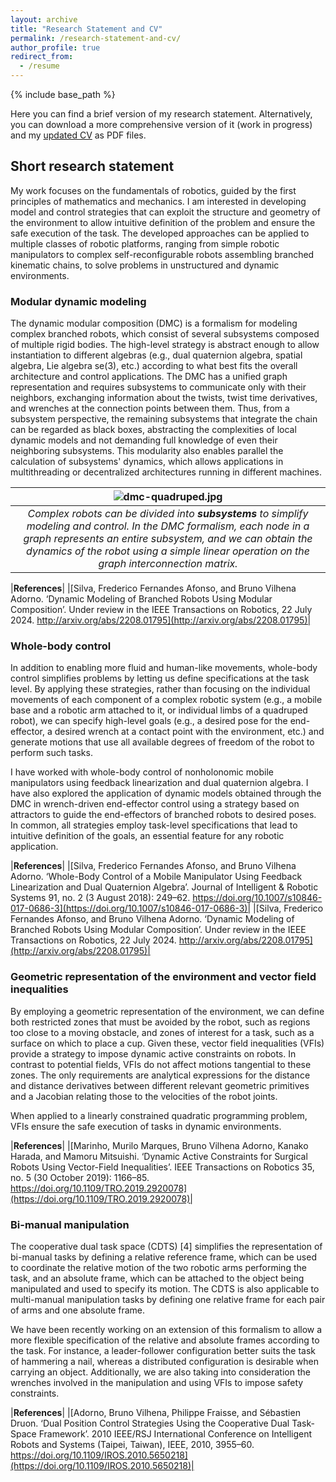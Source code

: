 ```yaml
---
layout: archive
title: "Research Statement and CV"
permalink: /research-statement-and-cv/
author_profile: true
redirect_from:
  - /resume
---
```


{% include base_path %}

Here you can find a brief version of my research statement. Alternatively, you can download a more comprehensive version of it (work in progress) and my [updated CV](https://ffasilva.github.io/files/frederico_silva_cv.pdf) as PDF files.

## Short research statement

My work focuses on the fundamentals of robotics, guided by the first principles of mathematics and mechanics. I am interested in developing model and control strategies that can exploit the structure and geometry of the environment to allow intuitive definition of the problem and ensure the safe execution of the task. The developed approaches can be applied to multiple classes of robotic platforms, ranging from simple robotic manipulators to complex self-reconfigurable robots assembling branched kinematic chains, to solve problems in unstructured and dynamic environments.

### Modular dynamic modeling

The dynamic modular composition (DMC) is a formalism for modeling complex branched robots, which consist of several subsystems composed of multiple rigid bodies. The high-level strategy is abstract enough to allow instantiation to different algebras (e.g., dual quaternion algebra, spatial algebra, Lie algebra se(3), etc.) according to what best fits the overall architecture and control applications. The DMC has a unified graph representation and requires subsystems to communicate only with their neighbors, exchanging information about the twists, twist time derivatives, and wrenches at the connection points between them. Thus, from a subsystem perspective, the remaining subsystems that integrate the chain can be regarded as black boxes, abstracting the complexities of local dynamic models and not demanding full knowledge of even their neighboring subsystems. This modularity also enables parallel the calculation of subsystems' dynamics, which allows applications in multithreading or decentralized architectures running in different machines.

| ![dmc-quadruped.jpg](https://ffasilva.github.io/images/dmc_quadruped.png) | 
|:--:| 
| *Complex robots can be divided into **subsystems** to simplify modeling and control. In the DMC formalism, each node in a graph represents an entire subsystem, and we can obtain the dynamics of the robot using a simple linear operation on the graph interconnection matrix.* |

|**References**|
|[Silva, Frederico Fernandes Afonso, and Bruno Vilhena Adorno. ‘Dynamic Modeling of Branched Robots Using Modular Composition’. Under review in the IEEE Transactions on Robotics, 22 July 2024. http://arxiv.org/abs/2208.01795](http://arxiv.org/abs/2208.01795)|

### Whole-body control

In addition to enabling more fluid and human-like movements, whole-body control simplifies problems by letting us define specifications at the task level. By applying these strategies, rather than focusing on the individual movements of each component of a complex robotic system (e.g., a mobile base and a robotic arm attached to it, or individual limbs of a quadruped robot), we can specify high-level goals (e.g., a desired pose for the end-effector, a desired wrench at a contact point with the environment, etc.) and generate motions that use all available degrees of freedom of the robot to perform such tasks.

I have worked with whole-body control of nonholonomic mobile manipulators using feedback linearization and dual quaternion algebra. I have also explored the application of dynamic models obtained through the DMC in wrench-driven end-effector control using a strategy based on attractors to guide the end-effectors of branched robots to desired poses. In common, all strategies employ task-level specifications that lead to intuitive definition of the goals, an essential feature for any robotic application.

|**References**|
|[Silva, Frederico Fernandes Afonso, and Bruno Vilhena Adorno. ‘Whole-Body Control of a Mobile Manipulator Using Feedback Linearization and Dual Quaternion Algebra’. Journal of Intelligent & Robotic Systems 91, no. 2 (3 August 2018): 249–62. https://doi.org/10.1007/s10846-017-0686-3](https://doi.org/10.1007/s10846-017-0686-3)|
|[Silva, Frederico Fernandes Afonso, and Bruno Vilhena Adorno. ‘Dynamic Modeling of Branched Robots Using Modular Composition’. Under review in the IEEE Transactions on Robotics, 22 July 2024. http://arxiv.org/abs/2208.01795](http://arxiv.org/abs/2208.01795)|

### Geometric representation of the environment and vector field inequalities

By employing a geometric representation of the environment, we can define both restricted zones that must be avoided by the robot, such as regions too close to a moving obstacle, and zones of interest for a task, such as a surface on which to place a cup. Given these, vector field inequalities (VFIs) provide a strategy to impose dynamic active constraints on robots. In contrast to potential fields, VFIs do not affect motions tangential to these zones. The only requirements are analytical expressions for the distance and distance derivatives between different relevant geometric primitives and a Jacobian relating those to the velocities of the robot joints.

When applied to a linearly constrained quadratic programming problem, VFIs ensure the safe execution of tasks in dynamic environments.

|**References**|
|[Marinho, Murilo Marques, Bruno Vilhena Adorno, Kanako Harada, and Mamoru Mitsuishi. ‘Dynamic Active Constraints for Surgical Robots Using Vector-Field Inequalities’. IEEE Transactions on Robotics 35, no. 5 (30 October 2019): 1166–85. https://doi.org/10.1109/TRO.2019.2920078](https://doi.org/10.1109/TRO.2019.2920078)|

### Bi-manual manipulation

The cooperative dual task space (CDTS) [4] simplifies the representation of bi-manual tasks by defining a relative reference frame, which can be used to coordinate the relative motion of the two robotic arms performing the task, and an absolute frame, which can be attached to the object being manipulated and used to specify its motion. The CDTS is also applicable to multi-manual manipulation tasks by defining one relative frame for each pair of arms and one absolute frame.

We have been recently working on an extension of this formalism to allow a more flexible specification of the relative and absolute frames according to the task. For instance, a leader-follower configuration better suits the task of hammering a nail, whereas a distributed configuration is desirable when carrying an object. Additionally, we are also taking into consideration the wrenches involved in the manipulation and using VFIs to impose safety constraints.

|**References**|
|[Adorno, Bruno Vilhena, Philippe Fraisse, and Sébastien Druon. ‘Dual Position Control Strategies Using the Cooperative Dual Task-Space Framework’. 2010 IEEE/RSJ International Conference on Intelligent Robots and Systems (Taipei, Taiwan), IEEE, 2010, 3955–60. https://doi.org/10.1109/IROS.2010.5650218](https://doi.org/10.1109/IROS.2010.5650218)|
